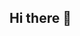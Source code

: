 ## Hi there 👋

<!--
**CAdnany/Cadnany** is a ✨ _special_ ✨ repository because its `README.md` (this file) appears on your GitHub profile.

<br/><a href="https://www.linkedin.com/in/adnan-ali-yussuf-59151028b/">Cybersecurity Student</a>, <a href="https://github.com/CAdnany">Content Creator</a>

⭐ Featured Projects:

[Nessus - How To Configure A Vulnerbility Scan](http://tinyurl.com/kk53mhna)

Objective: Install and configure Nessus Essentials to perform credentialed vulnerability scans against Windows 10 Hosts

Implemented Vulnerability Management Function on sandbox networks: 
Discover, Prioritize, Assess, Report, Remediate and Verify
Developed automated remediation process to preemptively deal with vulnerabilities stemming from Windows updates and third-party software.


Project: Build an Active Directory (IAM) Home Lab using VirtualBox
Platforms and Technology Used: Active Directory, VirtualBox, Microsoft Server, Windows 10

Project: Set Up Elastic SIEM Home Lab
Platforms and Technology Used: Elastic SIEM, Kali Linux, VMware Workstation


👨‍💻 Development Projects & Labs:

[File Permissions in Linux](https://tinyurl.com/bdfna5t7)

- Objective: The research team at my organization needs to update the file permissions for certain files and directories within the projects directory. The permissions do not currently reflect the level of authorization that should be given. Checking and updating these permissions will help keep their system secure.

[Python](https://tinyurl.com/3e2au934)

- Objective: Update a file through Python algorithm. I created an algorithm to automate updating the "allow_list.txt" file and remove these IP addresses that should no longer have access.

[Apply Filters to SQL Queries](https://tinyurl.com/29pyax4j)

- Objective: My organization is working to make their system more secure. It is my job to ensure the system is safe, investigate all potential security issues, and update employee computers as needed. The following steps provide examples of how I used SQL with filters to perform security-related tasks.

[Brute Force Attack using TCPDump](https://tinyurl.com/jb9a3nmz)
- Objective: This reading explains how to identify the brute force attack using tcpdump analysing DNS & HTTP Traffic Log.

[Wireshark](https://tinyurl.com/237ym7df)
- Objective: Learn how to read the provided Wireshark TCP/HTTP log for network traffic 
